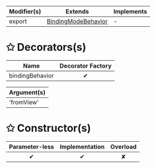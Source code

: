 | Modifier(s)                            | Extends                      | Implements                                    |
|----------------------------------------|------------------------------|-----------------------------------------------|
| export | [BindingModeBehavior](/runtime/resources/binding-behaviors/class/binding-mode/bindingmodebehavior.md) | - |

# &#10025; Decorators(s)

| Name                                | Decorator Factory                        |
|-------------------------------------|:----------------------------------------:|
| bindingBehavior | ✔  |

| Argument(s)                                           |
|-------------------------------------------------------|
| 'fromView'  |

# &#10025; Constructor(s)

| Parameter-less                         | Implementation                          | Overload                          |
|:--------------------------------------:|:---------------------------------------:|:---------------------------------:|
| ✔ | ✔ | ✘ |